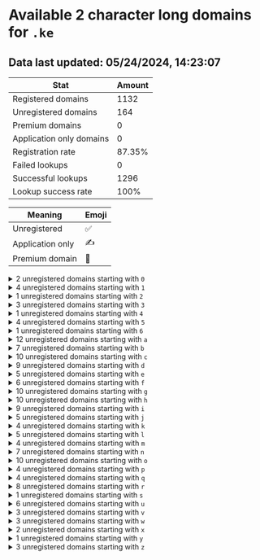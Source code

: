 # Available 2 character long domains for `.ke`

## Data last updated: 05/24/2024, 14:23:07

|Stat|Amount|
|--|--|
|Registered domains|1132|
|Unregistered domains|164|
|Premium domains|0|
|Application only domains|0|
|Registration rate|87.35%|
|Failed lookups|0|
|Successful lookups|1296|
|Lookup success rate|100%|


|Meaning|Emoji|
|--|--|
|Unregistered|:white_check_mark:|
|Application only|:writing_hand:|
|Premium domain|:gem:|

<details>
<summary>2 unregistered domains starting with <bold><code>0</code></bold></summary>

|Type|Domain|
|--|--|
|:white_check_mark:|`0u.ke`|
|:white_check_mark:|`0y.ke`|
</details>
<details>
<summary>4 unregistered domains starting with <bold><code>1</code></bold></summary>

|Type|Domain|
|--|--|
|:white_check_mark:|`19.ke`|
|:white_check_mark:|`1r.ke`|
|:white_check_mark:|`1t.ke`|
|:white_check_mark:|`1u.ke`|
</details>
<details>
<summary>1 unregistered domains starting with <bold><code>2</code></bold></summary>

|Type|Domain|
|--|--|
|:white_check_mark:|`2n.ke`|
</details>
<details>
<summary>3 unregistered domains starting with <bold><code>3</code></bold></summary>

|Type|Domain|
|--|--|
|:white_check_mark:|`35.ke`|
|:white_check_mark:|`38.ke`|
|:white_check_mark:|`3v.ke`|
</details>
<details>
<summary>1 unregistered domains starting with <bold><code>4</code></bold></summary>

|Type|Domain|
|--|--|
|:white_check_mark:|`4w.ke`|
</details>
<details>
<summary>4 unregistered domains starting with <bold><code>5</code></bold></summary>

|Type|Domain|
|--|--|
|:white_check_mark:|`50.ke`|
|:white_check_mark:|`54.ke`|
|:white_check_mark:|`5m.ke`|
|:white_check_mark:|`5v.ke`|
</details>
<details>
<summary>1 unregistered domains starting with <bold><code>6</code></bold></summary>

|Type|Domain|
|--|--|
|:white_check_mark:|`6y.ke`|
</details>
<details>
<summary>12 unregistered domains starting with <bold><code>a</code></bold></summary>

|Type|Domain|
|--|--|
|:white_check_mark:|`a0.ke`|
|:white_check_mark:|`a4.ke`|
|:white_check_mark:|`a6.ke`|
|:white_check_mark:|`a8.ke`|
|:white_check_mark:|`a9.ke`|
|:white_check_mark:|`ac.ke`|
|:white_check_mark:|`af.ke`|
|:white_check_mark:|`al.ke`|
|:white_check_mark:|`an.ke`|
|:white_check_mark:|`ao.ke`|
|:white_check_mark:|`aq.ke`|
|:white_check_mark:|`az.ke`|
</details>
<details>
<summary>7 unregistered domains starting with <bold><code>b</code></bold></summary>

|Type|Domain|
|--|--|
|:white_check_mark:|`b1.ke`|
|:white_check_mark:|`b4.ke`|
|:white_check_mark:|`bg.ke`|
|:white_check_mark:|`bh.ke`|
|:white_check_mark:|`bi.ke`|
|:white_check_mark:|`bu.ke`|
|:white_check_mark:|`bv.ke`|
</details>
<details>
<summary>10 unregistered domains starting with <bold><code>c</code></bold></summary>

|Type|Domain|
|--|--|
|:white_check_mark:|`c1.ke`|
|:white_check_mark:|`c2.ke`|
|:white_check_mark:|`c8.ke`|
|:white_check_mark:|`c9.ke`|
|:white_check_mark:|`cf.ke`|
|:white_check_mark:|`cj.ke`|
|:white_check_mark:|`ck.ke`|
|:white_check_mark:|`cl.ke`|
|:white_check_mark:|`cq.ke`|
|:white_check_mark:|`cx.ke`|
</details>
<details>
<summary>9 unregistered domains starting with <bold><code>d</code></bold></summary>

|Type|Domain|
|--|--|
|:white_check_mark:|`d6.ke`|
|:white_check_mark:|`dd.ke`|
|:white_check_mark:|`de.ke`|
|:white_check_mark:|`dh.ke`|
|:white_check_mark:|`dk.ke`|
|:white_check_mark:|`dl.ke`|
|:white_check_mark:|`do.ke`|
|:white_check_mark:|`dt.ke`|
|:white_check_mark:|`du.ke`|
</details>
<details>
<summary>5 unregistered domains starting with <bold><code>e</code></bold></summary>

|Type|Domain|
|--|--|
|:white_check_mark:|`e2.ke`|
|:white_check_mark:|`ef.ke`|
|:white_check_mark:|`en.ke`|
|:white_check_mark:|`ep.ke`|
|:white_check_mark:|`ew.ke`|
</details>
<details>
<summary>6 unregistered domains starting with <bold><code>f</code></bold></summary>

|Type|Domain|
|--|--|
|:white_check_mark:|`fb.ke`|
|:white_check_mark:|`fh.ke`|
|:white_check_mark:|`fi.ke`|
|:white_check_mark:|`fq.ke`|
|:white_check_mark:|`fr.ke`|
|:white_check_mark:|`fu.ke`|
</details>
<details>
<summary>10 unregistered domains starting with <bold><code>g</code></bold></summary>

|Type|Domain|
|--|--|
|:white_check_mark:|`g3.ke`|
|:white_check_mark:|`g6.ke`|
|:white_check_mark:|`g9.ke`|
|:white_check_mark:|`gb.ke`|
|:white_check_mark:|`gc.ke`|
|:white_check_mark:|`gf.ke`|
|:white_check_mark:|`gj.ke`|
|:white_check_mark:|`gm.ke`|
|:white_check_mark:|`gq.ke`|
|:white_check_mark:|`gw.ke`|
</details>
<details>
<summary>10 unregistered domains starting with <bold><code>h</code></bold></summary>

|Type|Domain|
|--|--|
|:white_check_mark:|`h5.ke`|
|:white_check_mark:|`h8.ke`|
|:white_check_mark:|`he.ke`|
|:white_check_mark:|`hf.ke`|
|:white_check_mark:|`hg.ke`|
|:white_check_mark:|`hn.ke`|
|:white_check_mark:|`ho.ke`|
|:white_check_mark:|`hr.ke`|
|:white_check_mark:|`hu.ke`|
|:white_check_mark:|`hw.ke`|
</details>
<details>
<summary>9 unregistered domains starting with <bold><code>i</code></bold></summary>

|Type|Domain|
|--|--|
|:white_check_mark:|`i2.ke`|
|:white_check_mark:|`i4.ke`|
|:white_check_mark:|`i5.ke`|
|:white_check_mark:|`ic.ke`|
|:white_check_mark:|`ih.ke`|
|:white_check_mark:|`il.ke`|
|:white_check_mark:|`io.ke`|
|:white_check_mark:|`iu.ke`|
|:white_check_mark:|`iv.ke`|
</details>
<details>
<summary>5 unregistered domains starting with <bold><code>j</code></bold></summary>

|Type|Domain|
|--|--|
|:white_check_mark:|`j0.ke`|
|:white_check_mark:|`j5.ke`|
|:white_check_mark:|`j6.ke`|
|:white_check_mark:|`jl.ke`|
|:white_check_mark:|`ju.ke`|
</details>
<details>
<summary>4 unregistered domains starting with <bold><code>k</code></bold></summary>

|Type|Domain|
|--|--|
|:white_check_mark:|`k7.ke`|
|:white_check_mark:|`ka.ke`|
|:white_check_mark:|`kc.ke`|
|:white_check_mark:|`ks.ke`|
</details>
<details>
<summary>5 unregistered domains starting with <bold><code>l</code></bold></summary>

|Type|Domain|
|--|--|
|:white_check_mark:|`lc.ke`|
|:white_check_mark:|`le.ke`|
|:white_check_mark:|`ln.ke`|
|:white_check_mark:|`lu.ke`|
|:white_check_mark:|`ly.ke`|
</details>
<details>
<summary>4 unregistered domains starting with <bold><code>m</code></bold></summary>

|Type|Domain|
|--|--|
|:white_check_mark:|`m2.ke`|
|:white_check_mark:|`me.ke`|
|:white_check_mark:|`mg.ke`|
|:white_check_mark:|`mk.ke`|
</details>
<details>
<summary>7 unregistered domains starting with <bold><code>n</code></bold></summary>

|Type|Domain|
|--|--|
|:white_check_mark:|`n6.ke`|
|:white_check_mark:|`n7.ke`|
|:white_check_mark:|`n9.ke`|
|:white_check_mark:|`nd.ke`|
|:white_check_mark:|`nk.ke`|
|:white_check_mark:|`np.ke`|
|:white_check_mark:|`nx.ke`|
</details>
<details>
<summary>10 unregistered domains starting with <bold><code>o</code></bold></summary>

|Type|Domain|
|--|--|
|:white_check_mark:|`o3.ke`|
|:white_check_mark:|`o6.ke`|
|:white_check_mark:|`oa.ke`|
|:white_check_mark:|`ob.ke`|
|:white_check_mark:|`of.ke`|
|:white_check_mark:|`oi.ke`|
|:white_check_mark:|`ol.ke`|
|:white_check_mark:|`on.ke`|
|:white_check_mark:|`ou.ke`|
|:white_check_mark:|`oy.ke`|
</details>
<details>
<summary>4 unregistered domains starting with <bold><code>p</code></bold></summary>

|Type|Domain|
|--|--|
|:white_check_mark:|`p2.ke`|
|:white_check_mark:|`ph.ke`|
|:white_check_mark:|`pi.ke`|
|:white_check_mark:|`pk.ke`|
</details>
<details>
<summary>4 unregistered domains starting with <bold><code>q</code></bold></summary>

|Type|Domain|
|--|--|
|:white_check_mark:|`q1.ke`|
|:white_check_mark:|`q2.ke`|
|:white_check_mark:|`qf.ke`|
|:white_check_mark:|`qn.ke`|
</details>
<details>
<summary>8 unregistered domains starting with <bold><code>r</code></bold></summary>

|Type|Domain|
|--|--|
|:white_check_mark:|`r0.ke`|
|:white_check_mark:|`r2.ke`|
|:white_check_mark:|`rd.ke`|
|:white_check_mark:|`ro.ke`|
|:white_check_mark:|`rp.ke`|
|:white_check_mark:|`rr.ke`|
|:white_check_mark:|`rs.ke`|
|:white_check_mark:|`rt.ke`|
</details>
<details>
<summary>1 unregistered domains starting with <bold><code>s</code></bold></summary>

|Type|Domain|
|--|--|
|:white_check_mark:|`s7.ke`|
</details>
<details>
<summary>6 unregistered domains starting with <bold><code>u</code></bold></summary>

|Type|Domain|
|--|--|
|:white_check_mark:|`u1.ke`|
|:white_check_mark:|`u5.ke`|
|:white_check_mark:|`uf.ke`|
|:white_check_mark:|`uj.ke`|
|:white_check_mark:|`uk.ke`|
|:white_check_mark:|`uo.ke`|
</details>
<details>
<summary>3 unregistered domains starting with <bold><code>v</code></bold></summary>

|Type|Domain|
|--|--|
|:white_check_mark:|`v7.ke`|
|:white_check_mark:|`vd.ke`|
|:white_check_mark:|`vr.ke`|
</details>
<details>
<summary>3 unregistered domains starting with <bold><code>w</code></bold></summary>

|Type|Domain|
|--|--|
|:white_check_mark:|`wb.ke`|
|:white_check_mark:|`wm.ke`|
|:white_check_mark:|`wz.ke`|
</details>
<details>
<summary>2 unregistered domains starting with <bold><code>x</code></bold></summary>

|Type|Domain|
|--|--|
|:white_check_mark:|`x3.ke`|
|:white_check_mark:|`xe.ke`|
</details>
<details>
<summary>1 unregistered domains starting with <bold><code>y</code></bold></summary>

|Type|Domain|
|--|--|
|:white_check_mark:|`y1.ke`|
</details>
<details>
<summary>3 unregistered domains starting with <bold><code>z</code></bold></summary>

|Type|Domain|
|--|--|
|:white_check_mark:|`zf.ke`|
|:white_check_mark:|`zg.ke`|
|:white_check_mark:|`zw.ke`|
</details>